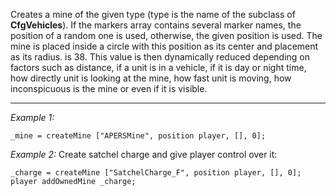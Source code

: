 Creates a mine of the given type (type is the name of the subclass of **CfgVehicles**).
If the markers array contains several marker names, the position of a random one is used, otherwise, the given position is used.
The mine is placed inside a circle with this position as its center and placement as its radius.
 is 38.
This value is then dynamically reduced depending on factors such as distance, if a unit is in a vehicle, if it is day or night time, how directly unit is looking at the mine, how fast unit is moving, how inconspicuous is the mine or even if it is visible.


---
*Example 1:*
```sqf
_mine = createMine ["APERSMine", position player, [], 0];
```

*Example 2:*
Create satchel charge and give player control over it:

```sqf
_charge = createMine ["SatchelCharge_F", position player, [], 0];
player addOwnedMine _charge;
```